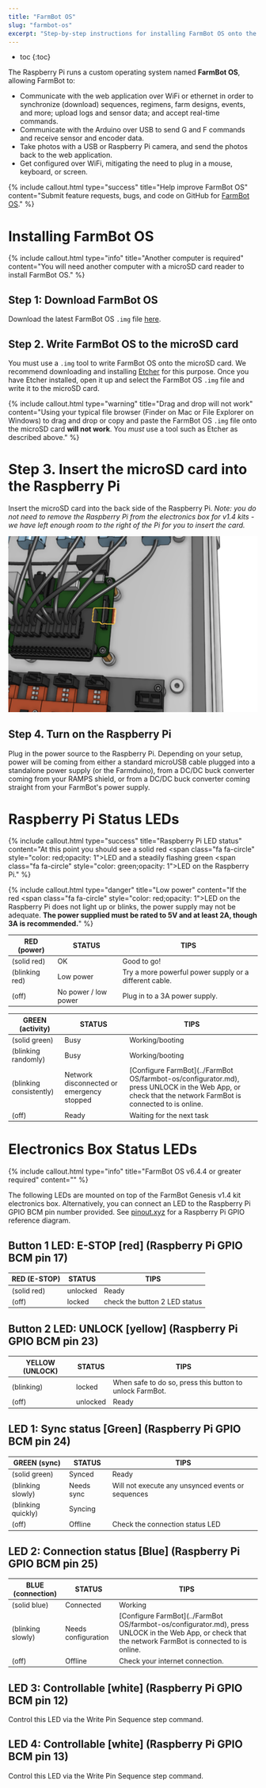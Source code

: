 ```yaml
---
title: "FarmBot OS"
slug: "farmbot-os"
excerpt: "Step-by-step instructions for installing FarmBot OS onto the Raspberry Pi.\nDownload the latest FarmBot OS `.img` file [here](http://os.farm.bot)."
---
```


* toc
{:toc}

The Raspberry Pi runs a custom operating system named **FarmBot OS**, allowing FarmBot to:

* Communicate with the web application over WiFi or ethernet in order to synchronize (download) sequences, regimens, farm designs, events, and more; upload logs and sensor data; and accept real-time commands.
* Communicate with the Arduino over USB to send G and F commands and receive sensor and encoder data.
* Take photos with a USB or Raspberry Pi camera, and send the photos back to the web application.
* Get configured over WiFi, mitigating the need to plug in a mouse, keyboard, or screen.

{%
include callout.html
type="success"
title="Help improve FarmBot OS"
content="Submit feature requests, bugs, and code on GitHub for [FarmBot OS](https://github.com/FarmBot/farmbot_os)."
%}



# Installing FarmBot OS



{%
include callout.html
type="info"
title="Another computer is required"
content="You will need another computer with a microSD card reader to install FarmBot OS."
%}

## Step 1: Download FarmBot OS
Download the latest FarmBot OS `.img` file [here](http://os.farm.bot).

## Step 2. Write FarmBot OS to the microSD card
You must use a `.img` tool to write FarmBot OS onto the microSD card. We recommend downloading and installing [Etcher](https://etcher.io/) for this purpose. Once you have Etcher installed, open it up and select the FarmBot OS `.img` file and write it to the microSD card.

{%
include callout.html
type="warning"
title="Drag and drop will not work"
content="Using your typical file browser (Finder on Mac or File Explorer on Windows) to drag and drop or copy and paste the FarmBot OS `.img` file onto the microSD card **will not work**. You *must* use a tool such as Etcher as described above."
%}

# Step 3. Insert the microSD card into the Raspberry Pi
Insert the microSD card into the back side of the Raspberry Pi. *Note: you do not need to remove the Raspberry Pi from the electronics box for v1.4 kits - we have left enough room to the right of the Pi for you to insert the card.*

![Screen Shot 2018-10-04 at 5.10.01 PM.png](Screen_Shot_2018-10-04_at_5.10.01_PM.png)

## Step 4. Turn on the Raspberry Pi
Plug in the power source to the Raspberry Pi. Depending on your setup, power will be coming from either a standard microUSB cable plugged into a standalone power supply (or the Farmduino), from a DC/DC buck converter coming from your RAMPS shield, or from a DC/DC buck converter coming straight from your FarmBot's power supply.

# Raspberry Pi Status LEDs



{%
include callout.html
type="success"
title="Raspberry Pi LED status"
content="At this point you should see a solid red <span class=\"fa fa-circle\" style=\"color: red;opacity: 1\"></span>LED and a steadily flashing green <span class=\"fa fa-circle\" style=\"color: green;opacity: 1\"></span>LED on the Raspberry Pi."
%}



{%
include callout.html
type="danger"
title="Low power"
content="If the red <span class=\"fa fa-circle\" style=\"color: red;opacity: 1\"></span>LED on the Raspberry Pi does not light up or blinks, the power supply may not be adequate. **The power supplied must be rated to 5V and at least 2A, though 3A is recommended.**"
%}



|RED (power)                   |STATUS                        |TIPS                          |
|------------------------------|------------------------------|------------------------------|
|<span class="fa fa-circle" style="color: red;opacity: 1"></span> (solid red)|OK                            |Good to go!
|<span class="fa fa-sun-o" style="color: red;opacity: 1"></span> (blinking red)|Low power                     |Try a more powerful power supply or a different cable.
|<span class="fa fa-circle-thin" style="color: red;opacity: 1"></span>  (off)|No power / low power          |Plug in to a 3A power supply.



|GREEN (activity)              |STATUS                        |TIPS                          |
|------------------------------|------------------------------|------------------------------|
|<span class="fa fa-circle" style="color: green;opacity: 1"></span> (solid green)|Busy                          |Working/booting
|<span class="fa fa-sun-o" style="color: green;opacity: 1"></span> (blinking randomly)|Busy                          |Working/booting
|<span class="fa fa-sun-o" style="color: green;opacity: 1"></span> (blinking consistently)|Network disconnected or emergency stopped|[Configure FarmBot](../FarmBot OS/farmbot-os/configurator.md), press <span class="fb-button fb-yellow">UNLOCK</span> in the Web App, or check that the network FarmBot is connected to is online.
|<span class="fa fa-circle-thin" style="color: green;opacity: 1"></span> (off)|Ready                         |Waiting for the next task



# Electronics Box Status LEDs



{%
include callout.html
type="info"
title="FarmBot OS v6.4.4 or greater required"
content=""
%}

The following LEDs are mounted on top of the FarmBot Genesis v1.4 kit electronics box. Alternatively, you can connect an LED to the Raspberry Pi GPIO BCM pin number provided.
See [pinout.xyz](https://pinout.xyz/) for a Raspberry Pi GPIO reference diagram.

## Button 1 LED: E-STOP [red] (Raspberry Pi GPIO BCM pin 17)

|RED (E-STOP)                  |STATUS                        |TIPS                          |
|------------------------------|------------------------------|------------------------------|
|<span class="fa fa-circle" style="color: red;opacity: 1"></span> (solid red)|unlocked                      |Ready
|<span class="fa fa-circle-thin" style="color: red;opacity: 1"></span> (off)|locked                        |check the button 2 LED status

## Button 2 LED: UNLOCK [yellow] (Raspberry Pi GPIO BCM pin 23)


|YELLOW (UNLOCK)               |STATUS                        |TIPS                          |
|------------------------------|------------------------------|------------------------------|
|<span class="fa fa-sun-o" style="color: orange;opacity: 1"></span> (blinking)|locked                        |When safe to do so, press this button to unlock FarmBot.
|<span class="fa fa-circle-thin" style="color: orange;opacity: 1"></span> (off)|unlocked                      |Ready

## LED 1: Sync status [Green] (Raspberry Pi GPIO BCM pin 24)

|GREEN (sync)                  |STATUS                        |TIPS                          |
|------------------------------|------------------------------|------------------------------|
|<span class="fa fa-circle" style="color: green;opacity: 1"></span> (solid green)|Synced                        |Ready
|<span class="fa fa-sun-o" style="color: green;opacity: 1"></span> (blinking slowly)|Needs sync                    |Will not execute any unsynced events or sequences
|<span class="fa fa-sun-o" style="color: green;opacity: 1"></span> (blinking quickly)|Syncing                       |
|<span class="fa fa-circle-thin" style="color: green;opacity: 1"></span> (off)|Offline                       |Check the connection status LED

## LED 2: Connection status [Blue] (Raspberry Pi GPIO BCM pin 25)

|BLUE (connection)             |STATUS                        |TIPS                          |
|------------------------------|------------------------------|------------------------------|
|<span class="fa fa-circle" style="color: blue;opacity: 1"></span> (solid blue)|Connected                     |Working
|<span class="fa fa-sun-o" style="color: blue;opacity: 1"></span> (blinking slowly)|Needs configuration           |[Configure FarmBot](../FarmBot OS/farmbot-os/configurator.md), press <span class="fb-button fb-yellow">UNLOCK</span> in the Web App, or check that the network FarmBot is connected to is online.
|<span class="fa fa-circle-thin" style="color: blue;opacity: 1"></span> (off)|Offline                       |Check your internet connection.

## LED 3: Controllable [white] (Raspberry Pi GPIO BCM pin 12)
Control this LED via the <span class="fb-step fb-write-pin">Write Pin</span> Sequence step command.

## LED 4: Controllable [white] (Raspberry Pi GPIO BCM pin 13)
Control this LED via the <span class="fb-step fb-write-pin">Write Pin</span> Sequence step command.
